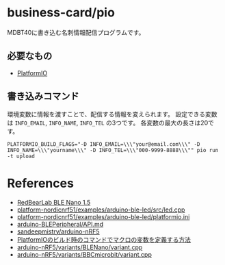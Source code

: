 # business-card/pio

MDBT40に書き込む名刺情報配信プログラムです。

## 必要なもの

- [PlatformIO](https://platformio.org/)

## 書き込みコマンド

環境変数に情報を渡すことで、配信する情報を変えられます。
設定できる変数は `INFO_EMAIL`, `INFO_NAME`, `INFO_TEL` の3つです。
各変数の最大の長さは20です。

```
PLATFORMIO_BUILD_FLAGS="-D INFO_EMAIL=\\\"your@email.com\\\" -D INFO_NAME=\\\"yourname\\\" -D INFO_TEL=\\\"000-9999-8888\\\"" pio run -t upload
```

# References

- [RedBearLab BLE Nano 1.5](https://docs.platformio.org/en/latest/boards/nordicnrf51/redBearLabBLENano.html)
- [platform-nordicnrf51/examples/arduino-ble-led/src/led.cpp](https://github.com/platformio/platform-nordicnrf51/blob/6b0409c7c7752f9be6c459d3e1e5dd9296ed8009/examples/arduino-ble-led/src/led.cpp)
- [platform-nordicnrf51/examples/arduino-ble-led/platformio.ini](https://github.com/platformio/platform-nordicnrf51/blob/6b0409c7c7752f9be6c459d3e1e5dd9296ed8009/examples/arduino-ble-led/platformio.ini)
- [arduino-BLEPeripheral/API.md](https://github.com/sandeepmistry/arduino-BLEPeripheral/blob/161a4163f565be3cd5b62bbc59f0c2b522d82b02/API.md)
- [sandeepmistry/arduino-nRF5](https://github.com/sandeepmistry/arduino-nRF5)
- [PlatformIOのビルド時のコマンドでマクロの変数を定義する方法](https://asukiaaa.blogspot.com/2019/04/platformio.html)
- [arduino-nRF5/variants/BLENano/variant.cpp](https://github.com/sandeepmistry/arduino-nRF5/blob/master/variants/BLENano/variant.cpp)
- [arduino-nRF5/variants/BBCmicrobit/variant.cpp](https://github.com/sandeepmistry/arduino-nRF5/blob/master/variants/BBCmicrobit/variant.cpp)
